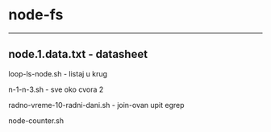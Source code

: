 # node-fs
-------------------------------
node.1.data.txt - datasheet
-------------------------------
loop-ls-node.sh	- listaj u krug

n-1-n-3.sh	- sve oko cvora 2

radno-vreme-10-radni-dani.sh - join-ovan upit egrep

node-counter.sh

